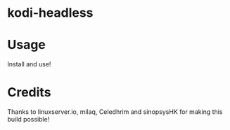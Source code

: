 # kodi-headless

# Usage
Install and use!

# Credits

Thanks to linuxserver.io, milaq, Celedhrim and sinopsysHK for making this build possible!
